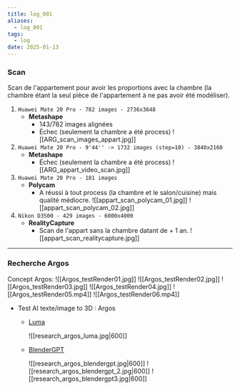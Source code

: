 ```yaml
---
title: log_001
aliases:
  - log_001
tags:
  - log
date: 2025-01-13
---
```

### Scan
Scan de l'appartement pour avoir les proportions avec la chambre (la chambre étant la seul pièce de l'appartement à ne pas avoir été modéliser).

1. `Huawei Mate 20 Pro - 782 images - 2736x3648`
	- **Metashape** 
		- 143/782 images alignées
		- Échec (seulement la chambre a été process)
		  ![[ARG_scan_images_appart.jpg]]
2. `Huawei Mate 20 Pro - 9'44'' -> 1732 images (step=10) - 3840x2160`
	- **Metashape**
		- Échec (seulement la chambre a été process)
		![[ARG_appart_video_scan.jpg]]
3. `Huawei Mate 20 Pro - 181 images`
	- **Polycam**
		- A réussi à tout process (la chambre et le salon/cuisine) mais qualité médiocre.
		  ![[appart_scan_polycam_01.jpg]]
		  ![[appart_scan_polycam_02.jpg]]
4. `Nikon D3500 - 429 images - 6000x4000`
	- **RealityCapture**
		- Scan de l'appart sans la chambre datant de + 1 an.
		  ![[appart_scan_realitycapture.jpg]]
---
### Recherche Argos
Concept Argos:
![[Argos_testRender01.jpg]]
![[Argos_testRender02.jpg]]
![[Argos_testRender03.jpg]]
![[Argos_testRender04.jpg]]
![[Argos_testRender05.mp4]]
![[Argos_testRender06.mp4]]

- Test AI texte/image to 3D : Argos 
	- [Luma](https://lumalabs.ai/genie?view=preview) 
	  
	  ![[research_argos_luma.jpg|600]]
	- [BlenderGPT](https://www.blendergpt.org/)
	  
	  ![[research_argos_blendergpt.jpg|600]]
	  ![[research_argos_blendergpt_2.jpg|600]]
	  ![[research_argos_blendergpt3.jpg|600]]

